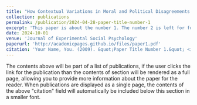 ```yaml
---
title: "How Contextual Variations in Moral and Political Disagreements Influence the Perception of Not Taking a Side"
collection: publications
permalink: /publication/2024-04-28-paper-title-number-1
excerpt: 'This paper is about the number 1. The number 2 is left for future work.'
date: 2024-10-01
venue: 'Journal of Experimental Social Psychology'
paperurl: 'http://academicpages.github.io/files/paper1.pdf'
citation: 'Your Name, You. (2009). &quot;Paper Title Number 1.&quot; <i>Journal of Experimental Social Psychology</i>. 1(1).'
---
```


The contents above will be part of a list of publications, if the user clicks the link for the publication than the contents of section will be rendered as a full page, allowing you to provide more information about the paper for the reader. When publications are displayed as a single page, the contents of the above "citation" field will automatically be included below this section in a smaller font.
